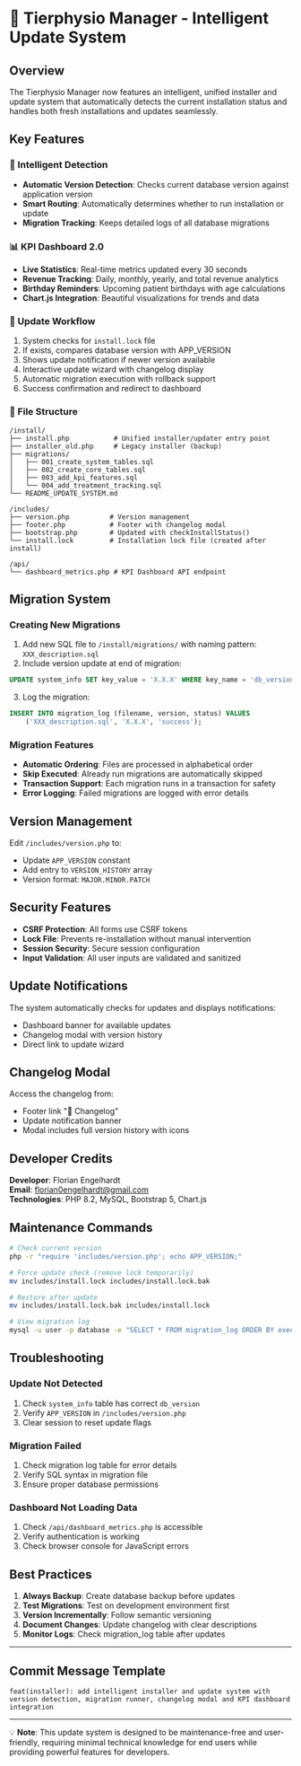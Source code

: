 # 🚀 Tierphysio Manager - Intelligent Update System

## Overview

The Tierphysio Manager now features an intelligent, unified installer and update system that automatically detects the current installation status and handles both fresh installations and updates seamlessly.

## Key Features

### 🎯 Intelligent Detection
- **Automatic Version Detection**: Checks current database version against application version
- **Smart Routing**: Automatically determines whether to run installation or update
- **Migration Tracking**: Keeps detailed logs of all database migrations

### 📊 KPI Dashboard 2.0
- **Live Statistics**: Real-time metrics updated every 30 seconds
- **Revenue Tracking**: Daily, monthly, yearly, and total revenue analytics
- **Birthday Reminders**: Upcoming patient birthdays with age calculations
- **Chart.js Integration**: Beautiful visualizations for trends and data

### 🔄 Update Workflow
1. System checks for `install.lock` file
2. If exists, compares database version with APP_VERSION
3. Shows update notification if newer version available
4. Interactive update wizard with changelog display
5. Automatic migration execution with rollback support
6. Success confirmation and redirect to dashboard

### 📁 File Structure

```
/install/
├── install.php           # Unified installer/updater entry point
├── installer_old.php     # Legacy installer (backup)
├── migrations/          
│   ├── 001_create_system_tables.sql
│   ├── 002_create_core_tables.sql
│   ├── 003_add_kpi_features.sql
│   └── 004_add_treatment_tracking.sql
└── README_UPDATE_SYSTEM.md

/includes/
├── version.php          # Version management
├── footer.php           # Footer with changelog modal
├── bootstrap.php        # Updated with checkInstallStatus()
└── install.lock         # Installation lock file (created after install)

/api/
└── dashboard_metrics.php # KPI Dashboard API endpoint
```

## Migration System

### Creating New Migrations

1. Add new SQL file to `/install/migrations/` with naming pattern: `XXX_description.sql`
2. Include version update at end of migration:
```sql
UPDATE system_info SET key_value = 'X.X.X' WHERE key_name = 'db_version';
```
3. Log the migration:
```sql
INSERT INTO migration_log (filename, version, status) VALUES
    ('XXX_description.sql', 'X.X.X', 'success');
```

### Migration Features
- **Automatic Ordering**: Files are processed in alphabetical order
- **Skip Executed**: Already run migrations are automatically skipped
- **Transaction Support**: Each migration runs in a transaction for safety
- **Error Logging**: Failed migrations are logged with error details

## Version Management

Edit `/includes/version.php` to:
- Update `APP_VERSION` constant
- Add entry to `VERSION_HISTORY` array
- Version format: `MAJOR.MINOR.PATCH`

## Security Features

- **CSRF Protection**: All forms use CSRF tokens
- **Lock File**: Prevents re-installation without manual intervention
- **Session Security**: Secure session configuration
- **Input Validation**: All user inputs are validated and sanitized

## Update Notifications

The system automatically checks for updates and displays notifications:
- Dashboard banner for available updates
- Changelog modal with version history
- Direct link to update wizard

## Changelog Modal

Access the changelog from:
- Footer link "📝 Changelog"
- Update notification banner
- Modal includes full version history with icons

## Developer Credits

**Developer**: Florian Engelhardt  
**Email**: florian0engelhardt@gmail.com  
**Technologies**: PHP 8.2, MySQL, Bootstrap 5, Chart.js

## Maintenance Commands

```bash
# Check current version
php -r "require 'includes/version.php'; echo APP_VERSION;"

# Force update check (remove lock temporarily)
mv includes/install.lock includes/install.lock.bak

# Restore after update
mv includes/install.lock.bak includes/install.lock

# View migration log
mysql -u user -p database -e "SELECT * FROM migration_log ORDER BY executed_at DESC;"
```

## Troubleshooting

### Update Not Detected
1. Check `system_info` table has correct `db_version`
2. Verify `APP_VERSION` in `/includes/version.php`
3. Clear session to reset update flags

### Migration Failed
1. Check migration log table for error details
2. Verify SQL syntax in migration file
3. Ensure proper database permissions

### Dashboard Not Loading Data
1. Check `/api/dashboard_metrics.php` is accessible
2. Verify authentication is working
3. Check browser console for JavaScript errors

## Best Practices

1. **Always Backup**: Create database backup before updates
2. **Test Migrations**: Test on development environment first
3. **Version Incrementally**: Follow semantic versioning
4. **Document Changes**: Update changelog with clear descriptions
5. **Monitor Logs**: Check migration_log table after updates

---

## Commit Message Template

```
feat(installer): add intelligent installer and update system with version detection, migration runner, changelog modal and KPI dashboard integration
```

---

💡 **Note**: This update system is designed to be maintenance-free and user-friendly, requiring minimal technical knowledge for end users while providing powerful features for developers.